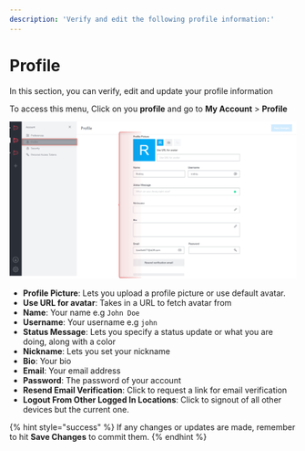 ```yaml
---
description: 'Verify and edit the following profile information:'
---
```


# Profile

In this section, you can verify, edit and update your profile information

To access this menu, Click on you **profile** and go to **My Account** > **Profile**

![](<../../../../.gitbook/assets/image (686) (1) (1) (1) (1).png>)

* **Profile Picture**: Lets you upload a profile picture or use default avatar.
* **Use URL for avatar**: Takes in a URL to fetch avatar from
* **Name**: Your name e.g `John Doe`
* **Username**: Your username e.g `john`
* **Status Message**: Lets you specify a status update or what you are doing, along with a color
* **Nickname**: Lets you set your nickname
* **Bio**: Your bio
* **Email**: Your email address
* **Password**: The password of your account
* **Resend Email Verification**: Click to request a link for email verification
* **Logout From Other Logged In Locations**: Click to signout of all other devices but the current one.

{% hint style="success" %}
If any changes or updates are made, remember to hit **Save Changes** to commit them.
{% endhint %}
